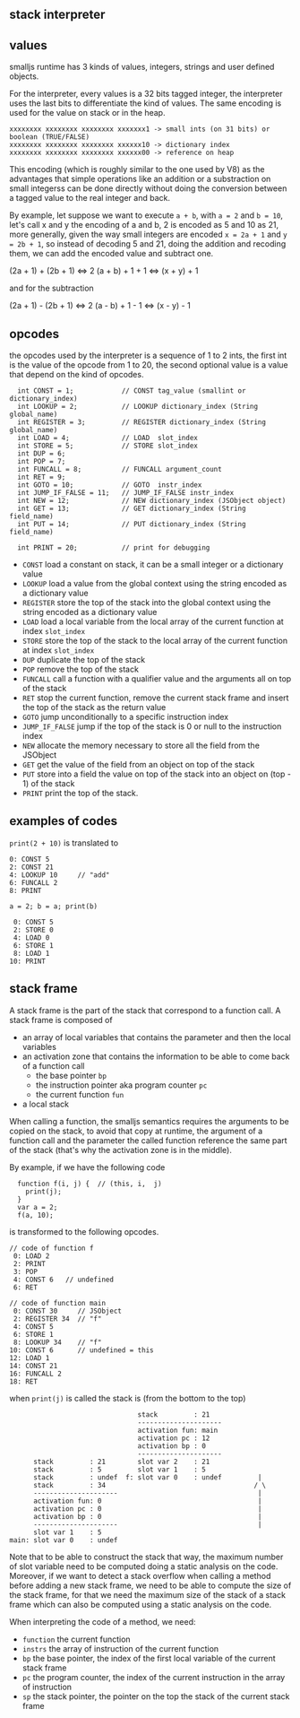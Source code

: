 stack interpreter
---


values
---

smalljs runtime has 3 kinds of values, integers, strings and user defined objects.

For the interpreter, every values is a 32 bits tagged integer,
the interpreter uses the last bits to differentiate the kind of values.
The same encoding is used for the value on stack or in the heap.

```
xxxxxxxx xxxxxxxx xxxxxxxx xxxxxxx1 -> small ints (on 31 bits) or boolean (TRUE/FALSE)
xxxxxxxx xxxxxxxx xxxxxxxx xxxxxx10 -> dictionary index
xxxxxxxx xxxxxxxx xxxxxxxx xxxxxx00 -> reference on heap
```

This encoding (which is roughly similar to the one used by V8) as the advantages that simple operations
like an addition or a substraction on small integerss can be done directly without doing the conversion
between a tagged value to the real integer and back.

By example, let suppose we want to execute `a + b`, with `a = 2` and `b = 10`,
let's call x and y the encoding of a and b, 2 is encoded as 5 and 10 as 21,
more generally, given the way small integers are encoded `x = 2a + 1` and `y = 2b + 1`,
so instead of decoding 5 and 21, doing the addition and recoding them, we can add the encoded value and subtract one.

  (2a + 1) + (2b + 1) <=> 2 (a + b) + 1 + 1 <=> (x + y) + 1
   
and for the subtraction

  (2a + 1) - (2b + 1) <=> 2 (a - b) + 1 - 1 <=> (x - y) - 1


opcodes
---

the opcodes used by the interpreter is a sequence of 1 to 2 ints, the first int is the value of the opcode from 1 to 20,
the second optional value is a value that depend on the kind of opcodes.

```
  int CONST = 1;            // CONST tag_value (smallint or dictionary_index)
  int LOOKUP = 2;           // LOOKUP dictionary_index (String global_name)
  int REGISTER = 3;         // REGISTER dictionary_index (String global_name)
  int LOAD = 4;             // LOAD  slot_index
  int STORE = 5;            // STORE slot_index
  int DUP = 6;              
  int POP = 7;              
  int FUNCALL = 8;          // FUNCALL argument_count
  int RET = 9;
  int GOTO = 10;            // GOTO  instr_index
  int JUMP_IF_FALSE = 11;   // JUMP_IF_FALSE instr_index
  int NEW = 12;             // NEW dictionary_index (JSObject object)
  int GET = 13;             // GET dictionary_index (String field_name)
  int PUT = 14;             // PUT dictionary_index (String field_name)
  
  int PRINT = 20;           // print for debugging
```

  - `CONST` load a constant on stack, it can be a small integer or a dictionary value
  - `LOOKUP` load a value from the global context using the string encoded as a dictionary value
  - `REGISTER` store the top of the stack into the global context using the string encoded as a dictionary value
  - `LOAD` load a local variable from the local array of the current function at index `slot_index`
  - `STORE` store the top of the stack to the local array of the current function at index `slot_index`
  - `DUP` duplicate the top of the stack
  - `POP` remove the top of the stack
  - `FUNCALL` call a function with a qualifier value and the arguments all on top of the stack
  - `RET` stop the current function, remove the current stack frame and insert the top of the stack as the return value
  - `GOTO` jump unconditionally to a specific instruction index
  - `JUMP_IF_FALSE` jump if the top of the stack is 0 or null to the instruction index
  - `NEW` allocate the memory necessary to store all the field from the JSObject 
  - `GET` get the value of the field from an object on top of the stack
  - `PUT` store into a field the value on top of the stack into an object on (top - 1) of the stack 
  - `PRINT` print the top of the stack.
  
 examples of codes
 ---
 
 `print(2 + 10)` is translated to
 ```
 0: CONST 5
 2: CONST 21
 4: LOOKUP 10     // "add"
 6: FUNCALL 2
 8: PRINT
 ```
 
 `a = 2; b = a; print(b)`
```
 0: CONST 5
 2: STORE 0
 4: LOAD 0
 6: STORE 1
 8: LOAD 1
10: PRINT
```

stack frame
---
 
A stack frame is the part of the stack that correspond to a function call.
A stack frame is composed of
  - an array of local variables that contains the parameter and then the local variables
  - an activation zone that contains the information to be able to come back of a function call
    - the base pointer `bp`
    - the instruction pointer aka program counter `pc`
    - the current function `fun`
  - a local stack
 
When calling a function, the smalljs semantics requires the arguments to be copied on the stack,
to avoid that copy at runtime, the argument of a function call and the parameter the called function
reference the same part of the stack (that's why the activation zone is in the middle). 

By example, if we have the following code
```
  function f(i, j) {  // (this, i,  j)
    print(j);
  }
  var a = 2;
  f(a, 10);
```
is transformed to the following opcodes.
```
// code of function f
 0: LOAD 2
 2: PRINT
 3: POP
 4: CONST 6   // undefined
 6: RET
 
// code of function main
 0: CONST 30     // JSObject
 2: REGISTER 34  // "f"
 4: CONST 5
 6: STORE 1
 8: LOOKUP 34    // "f"
10: CONST 6      // undefined = this
12: LOAD 1
14: CONST 21
16: FUNCALL 2
18: RET
```

when `print(j)` is called the stack is (from the bottom to the top)
```
                                stack         : 21
                                ---------------------
                                activation fun: main
                                activation pc : 12
                                activation bp : 0
                                ---------------------
      stack         : 21        slot var 2    : 21
      stack         : 5         slot var 1    : 5           
      stack         : undef  f: slot var 0    : undef         |
      stack         : 34                                     / \
      ---------------------                                   |
      activation fun: 0                                       |
      activation pc : 0                                       |
      activation bp : 0                                       |
      ---------------------                                   |
      slot var 1    : 5
main: slot var 0    : undef
``` 

Note that to be able to construct the stack that way, the maximum number of slot variable need to be computed
doing a static analysis on the code.
Moreover, if we want to detect a stack overflow when calling a method before adding a new stack frame,
we need to be able to compute the size of the stack frame, for that we need the maximum size of the stack
of a stack frame which can also be computed using a static analysis on the code.

When interpreting the code of a method, we need:
 - `function` the current function
 - `instrs` the array of instruction of the current function
 - `bp` the base pointer, the index of the first local variable of the current stack frame
 - `pc` the program counter, the index of the current instruction in the array of instruction
 - `sp` the stack pointer, the pointer on the top the stack of the current stack frame

